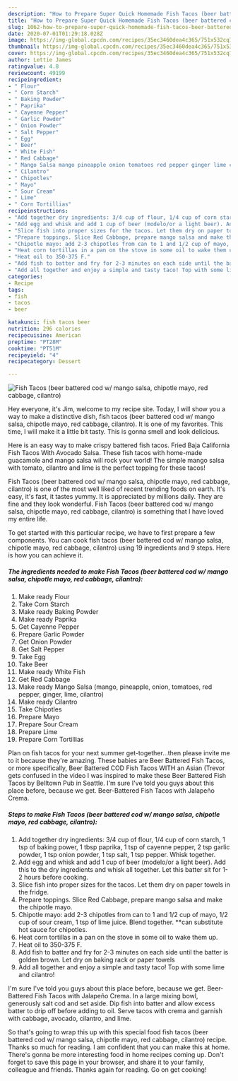 ```yaml
---
description: "How to Prepare Super Quick Homemade Fish Tacos (beer battered cod w/ mango salsa, chipotle mayo, red cabbage, cilantro)"
title: "How to Prepare Super Quick Homemade Fish Tacos (beer battered cod w/ mango salsa, chipotle mayo, red cabbage, cilantro)"
slug: 1062-how-to-prepare-super-quick-homemade-fish-tacos-beer-battered-cod-w-mango-salsa-chipotle-mayo-red-cabbage-cilantro
date: 2020-07-01T01:29:18.028Z
image: https://img-global.cpcdn.com/recipes/35ec3460dea4c365/751x532cq70/fish-tacos-beer-battered-cod-w-mango-salsa-chipotle-mayo-red-cabbage-cilantro-recipe-main-photo.jpg
thumbnail: https://img-global.cpcdn.com/recipes/35ec3460dea4c365/751x532cq70/fish-tacos-beer-battered-cod-w-mango-salsa-chipotle-mayo-red-cabbage-cilantro-recipe-main-photo.jpg
cover: https://img-global.cpcdn.com/recipes/35ec3460dea4c365/751x532cq70/fish-tacos-beer-battered-cod-w-mango-salsa-chipotle-mayo-red-cabbage-cilantro-recipe-main-photo.jpg
author: Lettie James
ratingvalue: 4.8
reviewcount: 49199
recipeingredient:
- " Flour"
- " Corn Starch"
- " Baking Powder"
- " Paprika"
- " Cayenne Pepper"
- " Garlic Powder"
- " Onion Powder"
- " Salt Pepper"
- " Egg"
- " Beer"
- " White Fish"
- " Red Cabbage"
- " Mango Salsa mango pineapple onion tomatoes red pepper ginger lime cilantro"
- " Cilantro"
- " Chipotles"
- " Mayo"
- " Sour Cream"
- " Lime"
- " Corn Tortillias"
recipeinstructions:
- "Add together dry ingredients: 3/4 cup of flour, 1/4 cup of corn starch, 1 tsp of baking power, 1 tbsp paprika, 1 tsp of cayenne pepper, 2 tsp garlic powder, 1 tsp onion powder, 1 tsp salt, 1 tsp pepper. Whisk together."
- "Add egg and whisk and add 1 cup of beer (modelo/or a light beer). Add this to the dry ingredients and whisk all together. Let this batter sit for 1-2 hours before cooking."
- "Slice fish into proper sizes for the tacos. Let them dry on paper towels in the fridge."
- "Prepare toppings. Slice Red Cabbage, prepare mango salsa and make the chipotle mayo."
- "Chipotle mayo: add 2-3 chipotles from can to 1 and 1/2 cup of mayo, 1/2 cup of sour cream, 1 tsp of lime juice. Blend together. **can substitute hot sauce for chipotles."
- "Heat corn tortillas in a pan on the stove in some oil to wake them up."
- "Heat oil to 350-375 F."
- "Add fish to batter and fry for 2-3 minutes on each side until the batter is golden brown. Let dry on baking rack or paper towels"
- "Add all together and enjoy a simple and tasty taco! Top with some lime and cilantro!"
categories:
- Recipe
tags:
- fish
- tacos
- beer

katakunci: fish tacos beer 
nutrition: 296 calories
recipecuisine: American
preptime: "PT28M"
cooktime: "PT51M"
recipeyield: "4"
recipecategory: Dessert

---
```



![Fish Tacos (beer battered cod w/ mango salsa, chipotle mayo, red cabbage, cilantro)](https://img-global.cpcdn.com/recipes/35ec3460dea4c365/751x532cq70/fish-tacos-beer-battered-cod-w-mango-salsa-chipotle-mayo-red-cabbage-cilantro-recipe-main-photo.jpg)

Hey everyone, it's Jim, welcome to my recipe site. Today, I will show you a way to make a distinctive dish, fish tacos (beer battered cod w/ mango salsa, chipotle mayo, red cabbage, cilantro). It is one of my favorites. This time, I will make it a little bit tasty. This is gonna smell and look delicious.

Here is an easy way to make crispy battered fish tacos. Fried Baja California Fish Tacos With Avocado Salsa. These fish tacos with home-made guacamole and mango salsa will rock your world! The simple mango salsa with tomato, cilantro and lime is the perfect topping for these tacos!

Fish Tacos (beer battered cod w/ mango salsa, chipotle mayo, red cabbage, cilantro) is one of the most well liked of recent trending foods on earth. It's easy, it's fast, it tastes yummy. It is appreciated by millions daily. They are fine and they look wonderful. Fish Tacos (beer battered cod w/ mango salsa, chipotle mayo, red cabbage, cilantro) is something that I have loved my entire life.


To get started with this particular recipe, we have to first prepare a few components. You can cook fish tacos (beer battered cod w/ mango salsa, chipotle mayo, red cabbage, cilantro) using 19 ingredients and 9 steps. Here is how you can achieve it.

<!--inarticleads1-->

##### The ingredients needed to make Fish Tacos (beer battered cod w/ mango salsa, chipotle mayo, red cabbage, cilantro):

1. Make ready  Flour
1. Take  Corn Starch
1. Make ready  Baking Powder
1. Make ready  Paprika
1. Get  Cayenne Pepper
1. Prepare  Garlic Powder
1. Get  Onion Powder
1. Get  Salt Pepper
1. Take  Egg
1. Take  Beer
1. Make ready  White Fish
1. Get  Red Cabbage
1. Make ready  Mango Salsa (mango, pineapple, onion, tomatoes, red pepper, ginger, lime, cilantro)
1. Make ready  Cilantro
1. Take  Chipotles
1. Prepare  Mayo
1. Prepare  Sour Cream
1. Prepare  Lime
1. Prepare  Corn Tortillias


Plan on fish tacos for your next summer get-together…then please invite me to it because they&#39;re amazing. These babies are Beer Battered Fish Tacos, or more specifically, Beer Battered COD Fish Tacos WITH an Asian (Trevor gets confused in the video I was inspired to make these Beer Battered Fish Tacos by Belltown Pub in Seattle. I&#39;m sure I&#39;ve told you guys about this place before, because we get. Beer-Battered Fish Tacos with Jalapeño Crema. 

<!--inarticleads2-->

##### Steps to make Fish Tacos (beer battered cod w/ mango salsa, chipotle mayo, red cabbage, cilantro):

1. Add together dry ingredients: 3/4 cup of flour, 1/4 cup of corn starch, 1 tsp of baking power, 1 tbsp paprika, 1 tsp of cayenne pepper, 2 tsp garlic powder, 1 tsp onion powder, 1 tsp salt, 1 tsp pepper. Whisk together.
1. Add egg and whisk and add 1 cup of beer (modelo/or a light beer). Add this to the dry ingredients and whisk all together. Let this batter sit for 1-2 hours before cooking.
1. Slice fish into proper sizes for the tacos. Let them dry on paper towels in the fridge.
1. Prepare toppings. Slice Red Cabbage, prepare mango salsa and make the chipotle mayo.
1. Chipotle mayo: add 2-3 chipotles from can to 1 and 1/2 cup of mayo, 1/2 cup of sour cream, 1 tsp of lime juice. Blend together. **can substitute hot sauce for chipotles.
1. Heat corn tortillas in a pan on the stove in some oil to wake them up.
1. Heat oil to 350-375 F.
1. Add fish to batter and fry for 2-3 minutes on each side until the batter is golden brown. Let dry on baking rack or paper towels
1. Add all together and enjoy a simple and tasty taco! Top with some lime and cilantro!


I&#39;m sure I&#39;ve told you guys about this place before, because we get. Beer-Battered Fish Tacos with Jalapeño Crema. In a large mixing bowl, generously salt cod and set aside. Dip fish into batter and allow excess batter to drip off before adding to oil. Serve tacos with crema and garnish with cabbage, avocado, cilantro, and lime. 

So that's going to wrap this up with this special food fish tacos (beer battered cod w/ mango salsa, chipotle mayo, red cabbage, cilantro) recipe. Thanks so much for reading. I am confident that you can make this at home. There's gonna be more interesting food in home recipes coming up. Don't forget to save this page in your browser, and share it to your family, colleague and friends. Thanks again for reading. Go on get cooking!
